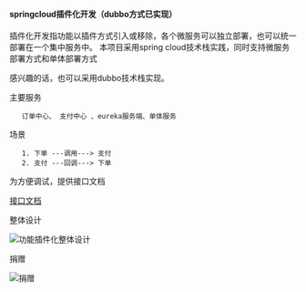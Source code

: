 #### springcloud插件化开发（dubbo方式已实现）

插件化开发指功能以插件方式引入或移除，各个微服务可以独立部署，也可以统一部署在一个集中服务中。 本项目采用spring cloud技术栈实践，同时支持微服务部署方式和单体部署方式

感兴趣的话，也可以采用dubbo技术栈实现。

主要服务

       订单中心、 支付中心 、eureka服务端、单体服务

场景

       1. 下单 ---调用---> 支付
       2. 支付 ---回调---> 下单

为方便调试，提供接口文档

[接口文档](https://www.apifox.cn/apidoc/shared-d229af41-e577-400f-97db-7673eff29f13/api-61494925)

整体设计

![功能插件化整体设计](https://foruda.gitee.com/images/1676258763853913977/5c5d0ab9_1610336.png)

捐赠

![捐赠](https://foruda.gitee.com/images/1676258615334879771/dec4e8c6_1610336.png)
